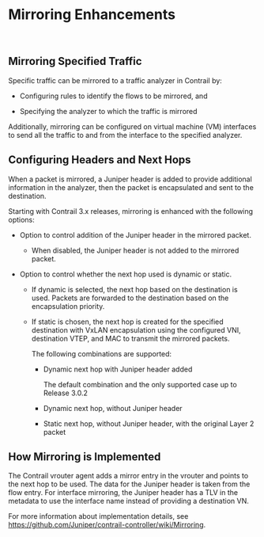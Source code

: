# Mirroring Enhancements

 

## Mirroring Specified Traffic

Specific traffic can be mirrored to a traffic analyzer in Contrail by:

-   Configuring rules to identify the flows to be mirrored, and

-   Specifying the analyzer to which the traffic is mirrored

Additionally, mirroring can be configured on virtual machine (VM)
interfaces to send all the traffic to and from the interface to the
specified analyzer.

## Configuring Headers and Next Hops

When a packet is mirrored, a Juniper header is added to provide
additional information in the analyzer, then the packet is encapsulated
and sent to the destination.

Starting with Contrail 3.x releases, mirroring is enhanced with the
following options:

-   Option to control addition of the Juniper header in the mirrored
    packet.

    -   When disabled, the Juniper header is not added to the mirrored
        packet.

-   Option to control whether the next hop used is dynamic or static.

    -   If dynamic is selected, the next hop based on the destination is
        used. Packets are forwarded to the destination based on the
        encapsulation priority.

    -   If static is chosen, the next hop is created for the specified
        destination with VxLAN encapsulation using the configured VNI,
        destination VTEP, and MAC to transmit the mirrored packets.

        The following combinations are supported:

        -   Dynamic next hop with Juniper header added

            The default combination and the only supported case up to
            Release 3.0.2

        -   Dynamic next hop, without Juniper header

        -   Static next hop, without Juniper header, with the original
            Layer 2 packet

## How Mirroring is Implemented

The Contrail vrouter agent adds a mirror entry in the vrouter and points
to the next hop to be used. The data for the Juniper header is taken
from the flow entry. For interface mirroring, the Juniper header has a
TLV in the metadata to use the interface name instead of providing a
destination VN.

For more information about implementation details, see
<https://github.com/Juniper/contrail-controller/wiki/Mirroring>.

 
